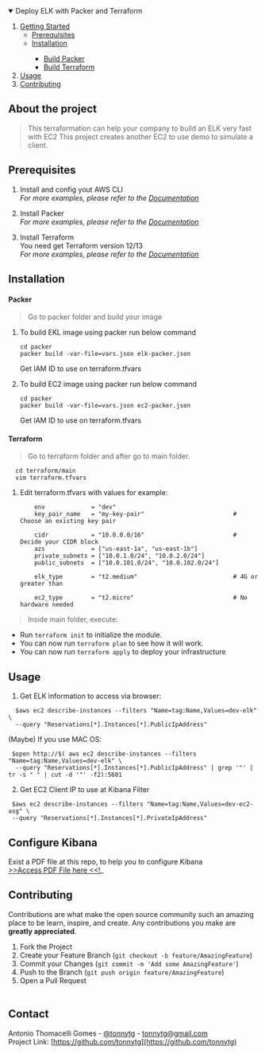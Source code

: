 <!-- TABLE OF CONTENTS -->
<details open="open">
  <summary>Deploy ELK with Packer and Terraform</summary>
  <ol>
    <li>
      <a href="#getting-started">Getting Started</a>
      <ul>
        <li><a href="#prerequisites">Prerequisites</a></li>
        <li><a href="#installation">Installation</a></li>
        <ul>
            <li><a href="#packer">Build Packer</a></li>
            <li><a href="#terraform">Build Terraform</a></li>
        </ul>
     </ul>
    </li>
    <li><a href="#usage">Usage</a></li>
    <li><a href="#contributing">Contributing</a></li>
  </ol>
</details>



## About the project
> This terraformation can help your company to build an ELK very fast with EC2 
> This project creates another EC2 to use demo to simulate a client.



## Prerequisites
1. Install and config yout AWS CLI<br/>
_For more examples, please refer to the [Documentation](https://docs.aws.amazon.com/cli/latest/userguide/cli-chap-install.html)_

2. Install Packer<br/>
_For more examples, please refer to the [Documentation](https://www.packer.io/downloads)_

3. Install Terraform<br/>
 You need get Terraform version 12/13<br/>
_For more examples, please refer to the [Documentation](https://www.terraform.io/downloads.html)_





## Installation

#### Packer

> Go to packer folder and build your image

1. To build EKL image using packer run below command
    ```
    cd packer
    packer build -var-file=vars.json elk-packer.json
    ```
    Get IAM ID to use on terraform.tfvars

2. To build EC2 image using packer run below command
    ```
    cd packer
    packer build -var-file=vars.json ec2-packer.json
    ```
    Get IAM ID to use on terraform.tfvars



#### Terraform

> Go to terraform folder and after go to main folder.
```
  cd terraform/main
  vim terraform.tfvars
```

1. Edit terraform.tfvars with values for example:
    ```
        env             = "dev"
        key_pair_name   = "my-key-pair"                         # Choose an existing key pair

        cidr            = "10.0.0.0/16"                         # Decide your CIDR block
        azs             = ["us-east-1a", "us-east-1b"]
        private_subnets = ["10.0.1.0/24", "10.0.2.0/24"]
        public_subnets  = ["10.0.101.0/24", "10.0.102.0/24"]

        elk_type        = "t2.medium"                           # 4G or greater than

        ec2_type        = "t2.micro"                            # No hardware needed
    ```

> Inside main folder, execute:

- Run ``terraform init`` to initialize the module.
- You can now run ``terraform plan`` to see how it will work.
- You can now run ``terraform apply`` to deploy your infrastructure



## Usage

1. Get ELK information to access via browser:<br/>
```
  $aws ec2 describe-instances --filters "Name=tag:Name,Values=dev-elk" \
  --query "Reservations[*].Instances[*].PublicIpAddress"
```

(Maybe) If you use MAC OS:<br/>
```
 $open http://$( aws ec2 describe-instances --filters "Name=tag:Name,Values=dev-elk" \
  --query "Reservations[*].Instances[*].PublicIpAddress" | grep '"' | tr -s " " | cut -d '"' -f2):5601
 ```


2. Get EC2 Client IP to use at Kibana Filter<br/>
```
 $aws ec2 describe-instances --filters "Name=tag:Name,Values=dev-ec2-asg" \ 
 --query "Reservations[*].Instances[*].PrivateIpAddress"
```



## Configure Kibana
Exist a PDF file at this repo, to help you to configure Kibana<br/>
[>>Access PDF File here <<!](https://github.com/tonnytg/terraform-elk-ec2-aws/blob/master/Kibana-Configure-Context.pdf)_





<!-- CONTRIBUTING -->
## Contributing

Contributions are what make the open source community such an amazing place to be learn, inspire, and create. Any contributions you make are **greatly appreciated**.

1. Fork the Project
2. Create your Feature Branch (`git checkout -b feature/AmazingFeature`)
3. Commit your Changes (`git commit -m 'Add some AmazingFeature'`)
4. Push to the Branch (`git push origin feature/AmazingFeature`)
5. Open a Pull Request<br/><br/>

<!-- CONTACT -->
## Contact

Antonio Thomacelli Gomes - [@tonnytg](https://twitter.com/tonnytg) - tonnytg@gmail.com<br/>
Project Link: [https://github.com/tonnytg](https://github.com/tonnytg)